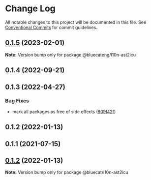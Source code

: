 # Change Log

All notable changes to this project will be documented in this file.
See [Conventional Commits](https://conventionalcommits.org) for commit guidelines.

## [0.1.5](https://github.com/bluecatengineering/l10n-packages/compare/@bluecateng/l10n-ast2icu@0.1.4...@bluecateng/l10n-ast2icu@0.1.5) (2023-02-01)

**Note:** Version bump only for package @bluecateng/l10n-ast2icu

## 0.1.4 (2022-09-21)

## 0.1.3 (2022-04-27)

### Bug Fixes

- mark all packages as free of side effects ([809f42f](https://gitlab.bluecatlabs.net/bluecat-uiux/l10n-packages/commit/809f42f77e2ce31287cd78f599f2e67154b50a84))

## 0.1.2 (2022-01-13)

## 0.1.1 (2021-07-15)

## [0.1.2](https://gitlab.bluecatlabs.net/bluecat-uiux/l10n-packages/compare/v0.1.1...v0.1.2) (2022-01-13)

**Note:** Version bump only for package @bluecat/l10n-ast2icu

